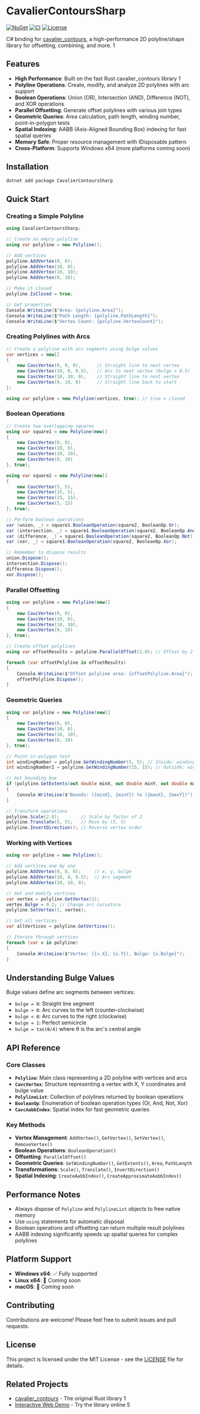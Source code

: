 # CavalierContoursSharp

[![NuGet](https://img.shields.io/nuget/v/CavalierContoursSharp.svg)](https://www.nuget.org/packages/CavalierContoursSharp/)
[![CI](https://github.com/weianweigan/cavalier_contours_sharp/actions/workflows/ci.yml/badge.svg)](https://github.com/weianweigan/cavalier_contours_sharp/actions/workflows/ci.yml)
[![License](https://img.shields.io/badge/license-MIT-blue.svg)](LICENSE)

C# binding for [cavalier_contours](https://github.com/jbuckmccready/cavalier_contours), a high-performance 2D polyline/shape library for offsetting, combining, and more. <mcreference link="https://github.com/jbuckmccready/cavalier_contours" index="1">1</mcreference>

## Features

- **High Performance**: Built on the fast Rust cavalier_contours library <mcreference link="https://github.com/jbuckmccready/cavalier_contours" index="1">1</mcreference>
- **Polyline Operations**: Create, modify, and analyze 2D polylines with arc support
- **Boolean Operations**: Union (OR), Intersection (AND), Difference (NOT), and XOR operations
- **Parallel Offsetting**: Generate offset polylines with various join types
- **Geometric Queries**: Area calculation, path length, winding number, point-in-polygon tests
- **Spatial Indexing**: AABB (Axis-Aligned Bounding Box) indexing for fast spatial queries
- **Memory Safe**: Proper resource management with IDisposable pattern
- **Cross-Platform**: Supports Windows x64 (more platforms coming soon)

## Installation

```bash
dotnet add package CavalierContoursSharp
```

## Quick Start

### Creating a Simple Polyline

```csharp
using CavalierContoursSharp;

// Create an empty polyline
using var polyline = new Polyline();

// Add vertices
polyline.AddVertex(0, 0);
polyline.AddVertex(10, 0);
polyline.AddVertex(10, 10);
polyline.AddVertex(0, 10);

// Make it closed
polyline.IsClosed = true;

// Get properties
Console.WriteLine($"Area: {polyline.Area}");
Console.WriteLine($"Path Length: {polyline.PathLength}");
Console.WriteLine($"Vertex Count: {polyline.VertexCount}");
```

### Creating Polylines with Arcs

```csharp
// Create a polyline with arc segments using bulge values
var vertices = new[]
{
    new CavcVertex(0, 0, 0),      // Straight line to next vertex
    new CavcVertex(10, 0, 0.5),   // Arc to next vertex (bulge = 0.5)
    new CavcVertex(10, 10, 0),    // Straight line to next vertex
    new CavcVertex(0, 10, 0)      // Straight line back to start
};

using var polyline = new Polyline(vertices, true); // true = closed
```

### Boolean Operations

```csharp
// Create two overlapping squares
using var square1 = new Polyline(new[]
{
    new CavcVertex(0, 0),
    new CavcVertex(10, 0),
    new CavcVertex(10, 10),
    new CavcVertex(0, 10)
}, true);

using var square2 = new Polyline(new[]
{
    new CavcVertex(5, 5),
    new CavcVertex(15, 5),
    new CavcVertex(15, 15),
    new CavcVertex(5, 15)
}, true);

// Perform boolean operations
var (union, _) = square1.BooleanOperation(square2, BooleanOp.Or);
var (intersection, _) = square1.BooleanOperation(square2, BooleanOp.And);
var (difference, _) = square1.BooleanOperation(square2, BooleanOp.Not);
var (xor, _) = square1.BooleanOperation(square2, BooleanOp.Xor);

// Remember to dispose results
union.Dispose();
intersection.Dispose();
difference.Dispose();
xor.Dispose();
```

### Parallel Offsetting

```csharp
using var polyline = new Polyline(new[]
{
    new CavcVertex(0, 0),
    new CavcVertex(10, 0),
    new CavcVertex(10, 10),
    new CavcVertex(0, 10)
}, true);

// Create offset polylines
using var offsetResults = polyline.ParallelOffset(2.0); // Offset by 2 units

foreach (var offsetPolyline in offsetResults)
{
    Console.WriteLine($"Offset polyline area: {offsetPolyline.Area}");
    offsetPolyline.Dispose();
}
```

### Geometric Queries

```csharp
using var polyline = new Polyline(new[]
{
    new CavcVertex(0, 0),
    new CavcVertex(10, 0),
    new CavcVertex(10, 10),
    new CavcVertex(0, 10)
}, true);

// Point-in-polygon test
int windingNumber = polyline.GetWindingNumber(5, 5); // Inside: winding number = 1
int windingNumber2 = polyline.GetWindingNumber(15, 15); // Outside: winding number = 0

// Get bounding box
if (polyline.GetExtents(out double minX, out double minY, out double maxX, out double maxY))
{
    Console.WriteLine($"Bounds: ({minX}, {minY}) to ({maxX}, {maxY})");
}

// Transform operations
polyline.Scale(2.0);        // Scale by factor of 2
polyline.Translate(5, 5);   // Move by (5, 5)
polyline.InvertDirection(); // Reverse vertex order
```

### Working with Vertices

```csharp
using var polyline = new Polyline();

// Add vertices one by one
polyline.AddVertex(0, 0, 0);     // x, y, bulge
polyline.AddVertex(10, 0, 0.5);  // Arc segment
polyline.AddVertex(10, 10, 0);

// Get and modify vertices
var vertex = polyline.GetVertex(1);
vertex.Bulge = 0.2; // Change arc curvature
polyline.SetVertex(1, vertex);

// Get all vertices
var allVertices = polyline.GetVertices();

// Iterate through vertices
foreach (var v in polyline)
{
    Console.WriteLine($"Vertex: ({v.X}, {v.Y}), Bulge: {v.Bulge}");
}
```

## Understanding Bulge Values

Bulge values define arc segments between vertices:
- `bulge = 0`: Straight line segment
- `bulge > 0`: Arc curves to the left (counter-clockwise)
- `bulge < 0`: Arc curves to the right (clockwise)
- `bulge = 1`: Perfect semicircle
- `bulge = tan(θ/4)` where θ is the arc's central angle

## API Reference

### Core Classes

- **`Polyline`**: Main class representing a 2D polyline with vertices and arcs
- **`CavcVertex`**: Structure representing a vertex with X, Y coordinates and bulge value
- **`PolylineList`**: Collection of polylines returned by boolean operations
- **`BooleanOp`**: Enumeration of boolean operation types (Or, And, Not, Xor)
- **`CavcAabbIndex`**: Spatial index for fast geometric queries

### Key Methods

- **Vertex Management**: `AddVertex()`, `GetVertex()`, `SetVertex()`, `RemoveVertex()`
- **Boolean Operations**: `BooleanOperation()`
- **Offsetting**: `ParallelOffset()`
- **Geometric Queries**: `GetWindingNumber()`, `GetExtents()`, `Area`, `PathLength`
- **Transformations**: `Scale()`, `Translate()`, `InvertDirection()`
- **Spatial Indexing**: `CreateAabbIndex()`, `CreateApproximateAabbIndex()`

## Performance Notes

- Always dispose of `Polyline` and `PolylineList` objects to free native memory
- Use `using` statements for automatic disposal
- Boolean operations and offsetting can return multiple result polylines
- AABB indexing significantly speeds up spatial queries for complex polylines

## Platform Support

- **Windows x64**: ✅ Fully supported
- **Linux x64**: 🚧 Coming soon
- **macOS**: 🚧 Coming soon

## Contributing

Contributions are welcome! Please feel free to submit issues and pull requests.

## License

This project is licensed under the MIT License - see the [LICENSE](LICENSE) file for details.

## Related Projects

- [cavalier_contours](https://github.com/jbuckmccready/cavalier_contours) - The original Rust library <mcreference link="https://github.com/jbuckmccready/cavalier_contours" index="1">1</mcreference>
- [Interactive Web Demo](https://cavaliercontours.dev/) - Try the library online <mcreference link="https://github.com/jbuckmccready/cavalier_contours_web_demo" index="5">5</mcreference>

